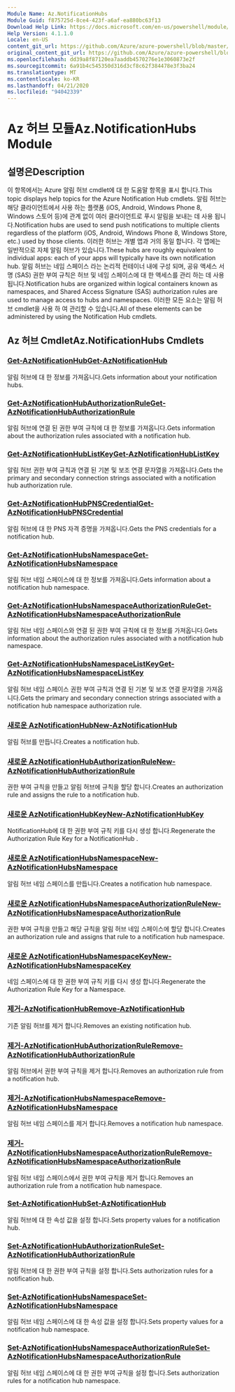 ```yaml
---
Module Name: Az.NotificationHubs
Module Guid: f875725d-8ce4-423f-a6af-ea880bc63f13
Download Help Link: https://docs.microsoft.com/en-us/powershell/module/az.notificationhubs
Help Version: 4.1.1.0
Locale: en-US
content_git_url: https://github.com/Azure/azure-powershell/blob/master/src/NotificationHubs/NotificationHubs/help/Az.NotificationHubs.md
original_content_git_url: https://github.com/Azure/azure-powershell/blob/master/src/NotificationHubs/NotificationHubs/help/Az.NotificationHubs.md
ms.openlocfilehash: dd39a8f87120ea7aaddb4570276e1e3060873e2f
ms.sourcegitcommit: 6a91b4c545350d316d3cf8c62f384478e3f3ba24
ms.translationtype: MT
ms.contentlocale: ko-KR
ms.lasthandoff: 04/21/2020
ms.locfileid: "94042339"
---
```

# <span data-ttu-id="dbd3e-101">Az 허브 모듈</span><span class="sxs-lookup"><span data-stu-id="dbd3e-101">Az.NotificationHubs Module</span></span>
## <span data-ttu-id="dbd3e-102">설명은</span><span class="sxs-lookup"><span data-stu-id="dbd3e-102">Description</span></span>
<span data-ttu-id="dbd3e-103">이 항목에서는 Azure 알림 허브 cmdlet에 대 한 도움말 항목을 표시 합니다.</span><span class="sxs-lookup"><span data-stu-id="dbd3e-103">This topic displays help topics for the Azure Notification Hub cmdlets.</span></span> <span data-ttu-id="dbd3e-104">알림 허브는 해당 클라이언트에서 사용 하는 플랫폼 (iOS, Android, Windows Phone 8, Windows 스토어 등)에 관계 없이 여러 클라이언트로 푸시 알림을 보내는 데 사용 됩니다.</span><span class="sxs-lookup"><span data-stu-id="dbd3e-104">Notification hubs are used to send push notifications to multiple clients regardless of the platform (iOS, Android, Windows Phone 8, Windows Store, etc.) used by those clients.</span></span> <span data-ttu-id="dbd3e-105">이러한 허브는 개별 앱과 거의 동일 합니다. 각 앱에는 일반적으로 자체 알림 허브가 있습니다.</span><span class="sxs-lookup"><span data-stu-id="dbd3e-105">These hubs are roughly equivalent to individual apps: each of your apps will typically have its own notification hub.</span></span> <span data-ttu-id="dbd3e-106">알림 허브는 네임 스페이스 라는 논리적 컨테이너 내에 구성 되며, 공유 액세스 서명 (SAS) 권한 부여 규칙은 허브 및 네임 스페이스에 대 한 액세스를 관리 하는 데 사용 됩니다.</span><span class="sxs-lookup"><span data-stu-id="dbd3e-106">Notification hubs are organized within logical containers known as namespaces, and Shared Access Signature (SAS) authorization rules are used to manage access to hubs and namespaces.</span></span> <span data-ttu-id="dbd3e-107">이러한 모든 요소는 알림 허브 cmdlet을 사용 하 여 관리할 수 있습니다.</span><span class="sxs-lookup"><span data-stu-id="dbd3e-107">All of these elements can be administered by using the Notification Hub cmdlets.</span></span>

## <span data-ttu-id="dbd3e-108">Az 허브 Cmdlet</span><span class="sxs-lookup"><span data-stu-id="dbd3e-108">Az.NotificationHubs Cmdlets</span></span>
### [<span data-ttu-id="dbd3e-109">Get-AzNotificationHub</span><span class="sxs-lookup"><span data-stu-id="dbd3e-109">Get-AzNotificationHub</span></span>](Get-AzNotificationHub.md)
<span data-ttu-id="dbd3e-110">알림 허브에 대 한 정보를 가져옵니다.</span><span class="sxs-lookup"><span data-stu-id="dbd3e-110">Gets information about your notification hubs.</span></span>

### [<span data-ttu-id="dbd3e-111">Get-AzNotificationHubAuthorizationRule</span><span class="sxs-lookup"><span data-stu-id="dbd3e-111">Get-AzNotificationHubAuthorizationRule</span></span>](Get-AzNotificationHubAuthorizationRule.md)
<span data-ttu-id="dbd3e-112">알림 허브에 연결 된 권한 부여 규칙에 대 한 정보를 가져옵니다.</span><span class="sxs-lookup"><span data-stu-id="dbd3e-112">Gets information about the authorization rules associated with a notification hub.</span></span>

### [<span data-ttu-id="dbd3e-113">Get-AzNotificationHubListKey</span><span class="sxs-lookup"><span data-stu-id="dbd3e-113">Get-AzNotificationHubListKey</span></span>](Get-AzNotificationHubListKey.md)
<span data-ttu-id="dbd3e-114">알림 허브 권한 부여 규칙과 연결 된 기본 및 보조 연결 문자열을 가져옵니다.</span><span class="sxs-lookup"><span data-stu-id="dbd3e-114">Gets the primary and secondary connection strings associated with a notification hub authorization rule.</span></span>

### [<span data-ttu-id="dbd3e-115">Get-AzNotificationHubPNSCredential</span><span class="sxs-lookup"><span data-stu-id="dbd3e-115">Get-AzNotificationHubPNSCredential</span></span>](Get-AzNotificationHubPNSCredential.md)
<span data-ttu-id="dbd3e-116">알림 허브에 대 한 PNS 자격 증명을 가져옵니다.</span><span class="sxs-lookup"><span data-stu-id="dbd3e-116">Gets the PNS credentials for a notification hub.</span></span>

### [<span data-ttu-id="dbd3e-117">Get-AzNotificationHubsNamespace</span><span class="sxs-lookup"><span data-stu-id="dbd3e-117">Get-AzNotificationHubsNamespace</span></span>](Get-AzNotificationHubsNamespace.md)
<span data-ttu-id="dbd3e-118">알림 허브 네임 스페이스에 대 한 정보를 가져옵니다.</span><span class="sxs-lookup"><span data-stu-id="dbd3e-118">Gets information about a notification hub namespace.</span></span>

### [<span data-ttu-id="dbd3e-119">Get-AzNotificationHubsNamespaceAuthorizationRule</span><span class="sxs-lookup"><span data-stu-id="dbd3e-119">Get-AzNotificationHubsNamespaceAuthorizationRule</span></span>](Get-AzNotificationHubsNamespaceAuthorizationRule.md)
<span data-ttu-id="dbd3e-120">알림 허브 네임 스페이스와 연결 된 권한 부여 규칙에 대 한 정보를 가져옵니다.</span><span class="sxs-lookup"><span data-stu-id="dbd3e-120">Gets information about the authorization rules associated with a notification hub namespace.</span></span>

### [<span data-ttu-id="dbd3e-121">Get-AzNotificationHubsNamespaceListKey</span><span class="sxs-lookup"><span data-stu-id="dbd3e-121">Get-AzNotificationHubsNamespaceListKey</span></span>](Get-AzNotificationHubsNamespaceListKey.md)
<span data-ttu-id="dbd3e-122">알림 허브 네임 스페이스 권한 부여 규칙과 연결 된 기본 및 보조 연결 문자열을 가져옵니다.</span><span class="sxs-lookup"><span data-stu-id="dbd3e-122">Gets the primary and secondary connection strings associated with a notification hub namespace authorization rule.</span></span>

### [<span data-ttu-id="dbd3e-123">새로운 AzNotificationHub</span><span class="sxs-lookup"><span data-stu-id="dbd3e-123">New-AzNotificationHub</span></span>](New-AzNotificationHub.md)
<span data-ttu-id="dbd3e-124">알림 허브를 만듭니다.</span><span class="sxs-lookup"><span data-stu-id="dbd3e-124">Creates a notification hub.</span></span>

### [<span data-ttu-id="dbd3e-125">새로운 AzNotificationHubAuthorizationRule</span><span class="sxs-lookup"><span data-stu-id="dbd3e-125">New-AzNotificationHubAuthorizationRule</span></span>](New-AzNotificationHubAuthorizationRule.md)
<span data-ttu-id="dbd3e-126">권한 부여 규칙을 만들고 알림 허브에 규칙을 할당 합니다.</span><span class="sxs-lookup"><span data-stu-id="dbd3e-126">Creates an authorization rule and assigns the rule to a notification hub.</span></span>

### [<span data-ttu-id="dbd3e-127">새로운 AzNotificationHubKey</span><span class="sxs-lookup"><span data-stu-id="dbd3e-127">New-AzNotificationHubKey</span></span>](New-AzNotificationHubKey.md)
<span data-ttu-id="dbd3e-128">NotificationHub에 대 한 권한 부여 규칙 키를 다시 생성 합니다.</span><span class="sxs-lookup"><span data-stu-id="dbd3e-128">Regenerate the Authorization Rule Key for a NotificationHub .</span></span>

### [<span data-ttu-id="dbd3e-129">새로운 AzNotificationHubsNamespace</span><span class="sxs-lookup"><span data-stu-id="dbd3e-129">New-AzNotificationHubsNamespace</span></span>](New-AzNotificationHubsNamespace.md)
<span data-ttu-id="dbd3e-130">알림 허브 네임 스페이스를 만듭니다.</span><span class="sxs-lookup"><span data-stu-id="dbd3e-130">Creates a notification hub namespace.</span></span>

### [<span data-ttu-id="dbd3e-131">새로운 AzNotificationHubsNamespaceAuthorizationRule</span><span class="sxs-lookup"><span data-stu-id="dbd3e-131">New-AzNotificationHubsNamespaceAuthorizationRule</span></span>](New-AzNotificationHubsNamespaceAuthorizationRule.md)
<span data-ttu-id="dbd3e-132">권한 부여 규칙을 만들고 해당 규칙을 알림 허브 네임 스페이스에 할당 합니다.</span><span class="sxs-lookup"><span data-stu-id="dbd3e-132">Creates an authorization rule and assigns that rule to a notification hub namespace.</span></span>

### [<span data-ttu-id="dbd3e-133">새로운 AzNotificationHubsNamespaceKey</span><span class="sxs-lookup"><span data-stu-id="dbd3e-133">New-AzNotificationHubsNamespaceKey</span></span>](New-AzNotificationHubsNamespaceKey.md)
<span data-ttu-id="dbd3e-134">네임 스페이스에 대 한 권한 부여 규칙 키를 다시 생성 합니다.</span><span class="sxs-lookup"><span data-stu-id="dbd3e-134">Regenerate the Authorization Rule Key for a Namespace.</span></span>

### [<span data-ttu-id="dbd3e-135">제거-AzNotificationHub</span><span class="sxs-lookup"><span data-stu-id="dbd3e-135">Remove-AzNotificationHub</span></span>](Remove-AzNotificationHub.md)
<span data-ttu-id="dbd3e-136">기존 알림 허브를 제거 합니다.</span><span class="sxs-lookup"><span data-stu-id="dbd3e-136">Removes an existing notification hub.</span></span>

### [<span data-ttu-id="dbd3e-137">제거-AzNotificationHubAuthorizationRule</span><span class="sxs-lookup"><span data-stu-id="dbd3e-137">Remove-AzNotificationHubAuthorizationRule</span></span>](Remove-AzNotificationHubAuthorizationRule.md)
<span data-ttu-id="dbd3e-138">알림 허브에서 권한 부여 규칙을 제거 합니다.</span><span class="sxs-lookup"><span data-stu-id="dbd3e-138">Removes an authorization rule from a notification hub.</span></span>

### [<span data-ttu-id="dbd3e-139">제거-AzNotificationHubsNamespace</span><span class="sxs-lookup"><span data-stu-id="dbd3e-139">Remove-AzNotificationHubsNamespace</span></span>](Remove-AzNotificationHubsNamespace.md)
<span data-ttu-id="dbd3e-140">알림 허브 네임 스페이스를 제거 합니다.</span><span class="sxs-lookup"><span data-stu-id="dbd3e-140">Removes a notification hub namespace.</span></span>

### [<span data-ttu-id="dbd3e-141">제거-AzNotificationHubsNamespaceAuthorizationRule</span><span class="sxs-lookup"><span data-stu-id="dbd3e-141">Remove-AzNotificationHubsNamespaceAuthorizationRule</span></span>](Remove-AzNotificationHubsNamespaceAuthorizationRule.md)
<span data-ttu-id="dbd3e-142">알림 허브 네임 스페이스에서 권한 부여 규칙을 제거 합니다.</span><span class="sxs-lookup"><span data-stu-id="dbd3e-142">Removes an authorization rule from a notification hub namespace.</span></span>

### [<span data-ttu-id="dbd3e-143">Set-AzNotificationHub</span><span class="sxs-lookup"><span data-stu-id="dbd3e-143">Set-AzNotificationHub</span></span>](Set-AzNotificationHub.md)
<span data-ttu-id="dbd3e-144">알림 허브에 대 한 속성 값을 설정 합니다.</span><span class="sxs-lookup"><span data-stu-id="dbd3e-144">Sets property values for a notification hub.</span></span>

### [<span data-ttu-id="dbd3e-145">Set-AzNotificationHubAuthorizationRule</span><span class="sxs-lookup"><span data-stu-id="dbd3e-145">Set-AzNotificationHubAuthorizationRule</span></span>](Set-AzNotificationHubAuthorizationRule.md)
<span data-ttu-id="dbd3e-146">알림 허브에 대 한 권한 부여 규칙을 설정 합니다.</span><span class="sxs-lookup"><span data-stu-id="dbd3e-146">Sets authorization rules for a notification hub.</span></span>

### [<span data-ttu-id="dbd3e-147">Set-AzNotificationHubsNamespace</span><span class="sxs-lookup"><span data-stu-id="dbd3e-147">Set-AzNotificationHubsNamespace</span></span>](Set-AzNotificationHubsNamespace.md)
<span data-ttu-id="dbd3e-148">알림 허브 네임 스페이스에 대 한 속성 값을 설정 합니다.</span><span class="sxs-lookup"><span data-stu-id="dbd3e-148">Sets property values for a notification hub namespace.</span></span>

### [<span data-ttu-id="dbd3e-149">Set-AzNotificationHubsNamespaceAuthorizationRule</span><span class="sxs-lookup"><span data-stu-id="dbd3e-149">Set-AzNotificationHubsNamespaceAuthorizationRule</span></span>](Set-AzNotificationHubsNamespaceAuthorizationRule.md)
<span data-ttu-id="dbd3e-150">알림 허브 네임 스페이스에 대 한 권한 부여 규칙을 설정 합니다.</span><span class="sxs-lookup"><span data-stu-id="dbd3e-150">Sets authorization rules for a notification hub namespace.</span></span>

